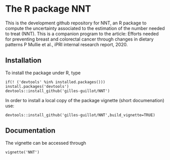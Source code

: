 # The R package NNT

This is the development github repository for NNT, an R package to compute the uncertainty associated to the estimation of the number needed to treat (NNT). This is a companion program to the article: 
Efforts needed for preventing breast and colorectal cancer through changes in dietary patterns
P Mullie et al., iPRI internal research report, 2020.



## Installation

To install the package under R, type

```{r eval=FALSE}
if(! ('devtools' %in% installed.packages())) install.packages('devtools')
devtools::install_github('gilles-guillot/NNT')
```

In order to install a local copy of the package vignette (short documenation) use:

```{r eval=FALSE}
devtools::install_github('gilles-guillot/NNT',build_vignette=TRUE)
```

## Documentation


The vignette can be accessed through

```{r eval=FALSE}
vignette('NNT')
```
